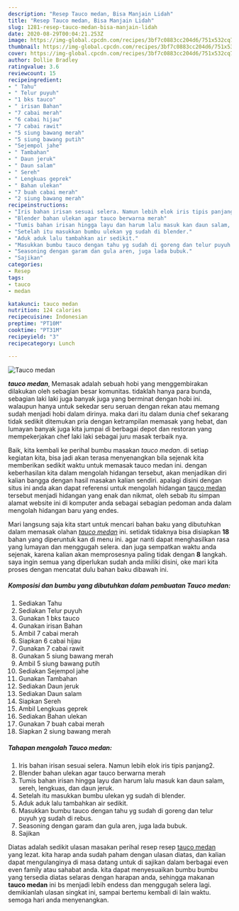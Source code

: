 ```yaml
---
description: "Resep Tauco medan, Bisa Manjain Lidah"
title: "Resep Tauco medan, Bisa Manjain Lidah"
slug: 1281-resep-tauco-medan-bisa-manjain-lidah
date: 2020-08-29T00:04:21.253Z
image: https://img-global.cpcdn.com/recipes/3bf7c0883cc204d6/751x532cq70/tauco-medan-foto-resep-utama.jpg
thumbnail: https://img-global.cpcdn.com/recipes/3bf7c0883cc204d6/751x532cq70/tauco-medan-foto-resep-utama.jpg
cover: https://img-global.cpcdn.com/recipes/3bf7c0883cc204d6/751x532cq70/tauco-medan-foto-resep-utama.jpg
author: Dollie Bradley
ratingvalue: 3.6
reviewcount: 15
recipeingredient:
- " Tahu"
- " Telur puyuh"
- "1 bks tauco"
- " irisan Bahan"
- "7 cabai merah"
- "6 cabai hijau"
- "7 cabai rawit"
- "5 siung bawang merah"
- "5 siung bawang putih"
- "Sejempol jahe"
- " Tambahan"
- " Daun jeruk"
- " Daun salam"
- " Sereh"
- " Lengkuas geprek"
- " Bahan ulekan"
- "7 buah cabai merah"
- "2 siung bawang merah"
recipeinstructions:
- "Iris bahan irisan sesuai selera. Namun lebih elok iris tipis panjang2."
- "Blender bahan ulekan agar tauco berwarna merah"
- "Tumis bahan irisan hingga layu dan harum lalu masuk kan daun salam, sereh, lengkuas, dan daun jeruk."
- "Setelah itu masukkan bumbu ulekan yg sudah di blender."
- "Aduk aduk lalu tambahkan air sedikit."
- "Masukkan bumbu tauco dengan tahu yg sudah di goreng dan telur puyuh yg sudah di rebus."
- "Seasoning dengan garam dan gula aren, juga lada bubuk."
- "Sajikan"
categories:
- Resep
tags:
- tauco
- medan

katakunci: tauco medan 
nutrition: 124 calories
recipecuisine: Indonesian
preptime: "PT10M"
cooktime: "PT31M"
recipeyield: "3"
recipecategory: Lunch

---
```



![Tauco medan](https://img-global.cpcdn.com/recipes/3bf7c0883cc204d6/751x532cq70/tauco-medan-foto-resep-utama.jpg)

<b><i>tauco medan</i></b>, Memasak adalah sebuah hobi yang menggembirakan dilakukan oleh sebagian besar komunitas. tidaklah hanya para bunda, sebagian laki laki juga banyak juga yang berminat dengan hobi ini. walaupun hanya untuk sekedar seru seruan dengan rekan atau memang sudah menjadi hobi dalam dirinya. maka dari itu dalam dunia chef sekarang tidak sedikit ditemukan pria dengan ketrampilan memasak yang hebat, dan lumayan banyak juga kita jumpai di berbagai depot dan restoran yang mempekerjakan chef laki laki sebagai juru masak terbaik nya.

Baik, kita kembali ke perihal bumbu masakan <i>tauco medan</i>. di setiap kegiatan kita, bisa jadi akan terasa menyenangkan bila sejenak kita memberikan sedikit waktu untuk memasak tauco medan ini. dengan keberhasilan kita dalam mengolah hidangan tersebut, akan menjadikan diri kalian bangga dengan hasil masakan kalian sendiri. apalagi disini dengan situs ini anda akan dapat referensi untuk mengolah hidangan <u>tauco medan</u> tersebut menjadi hidangan yang enak dan nikmat, oleh sebab itu simpan alamat website ini di komputer anda sebagai sebagian pedoman anda dalam mengolah hidangan baru yang endes.




Mari langsung saja kita start untuk mencari bahan baku yang dibutuhkan dalam memasak olahan <u><i>tauco medan</i></u> ini. setidak tidaknya bisa disiapkan <b>18</b> bahan yang diperuntuk kan di menu ini. agar nanti dapat menghasilkan rasa yang lumayan dan menggugah selera. dan juga sempatkan waktu anda sejenak, karena kalian akan memprosesnya paling tidak dengan <b>8</b> langkah. saya ingin semua yang diperlukan sudah anda miliki disini, oke mari kita proses dengan mencatat dulu bahan baku dibawah ini.

<!--inarticleads1-->

##### Komposisi dan bumbu yang dibutuhkan dalam pembuatan Tauco medan:

1. Sediakan  Tahu
1. Sediakan  Telur puyuh
1. Gunakan 1 bks tauco
1. Gunakan  irisan Bahan
1. Ambil 7 cabai merah
1. Siapkan 6 cabai hijau
1. Gunakan 7 cabai rawit
1. Gunakan 5 siung bawang merah
1. Ambil 5 siung bawang putih
1. Sediakan Sejempol jahe
1. Gunakan  Tambahan
1. Sediakan  Daun jeruk
1. Sediakan  Daun salam
1. Siapkan  Sereh
1. Ambil  Lengkuas geprek
1. Sediakan  Bahan ulekan
1. Gunakan 7 buah cabai merah
1. Siapkan 2 siung bawang merah




<!--inarticleads2-->

##### Tahapan mengolah Tauco medan:

1. Iris bahan irisan sesuai selera. Namun lebih elok iris tipis panjang2.
1. Blender bahan ulekan agar tauco berwarna merah
1. Tumis bahan irisan hingga layu dan harum lalu masuk kan daun salam, sereh, lengkuas, dan daun jeruk.
1. Setelah itu masukkan bumbu ulekan yg sudah di blender.
1. Aduk aduk lalu tambahkan air sedikit.
1. Masukkan bumbu tauco dengan tahu yg sudah di goreng dan telur puyuh yg sudah di rebus.
1. Seasoning dengan garam dan gula aren, juga lada bubuk.
1. Sajikan




Diatas adalah sedikit ulasan masakan perihal resep resep <u>tauco medan</u> yang lezat. kita harap anda sudah paham dengan ulasan diatas, dan kalian dapat mengulanginya di masa datang untuk di sajikan dalam berbagai even even family atau sahabat anda. kita dapat menyesuaikan bumbu bumbu yang tersedia diatas selaras dengan harapan anda, sehingga makanan <b>tauco medan</b> ini bs menjadi lebih endess dan menggugah selera lagi. demikianlah ulasan singkat ini, sampai bertemu kembali di lain waktu. semoga hari anda menyenangkan.
